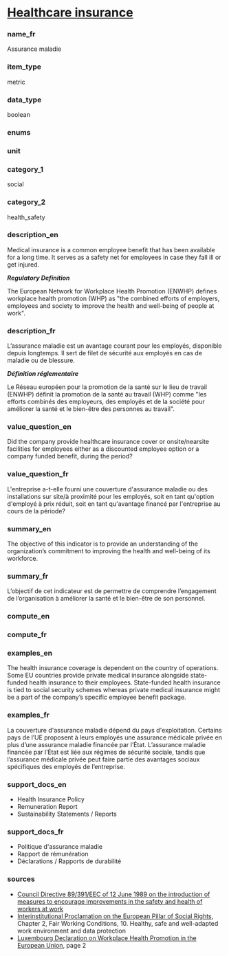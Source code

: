 
# [Healthcare insurance](#healthcare_insurance_bool)

### name_fr

Assurance maladie

### item_type

metric

### data_type

boolean

### enums



### unit



### category_1

social

### category_2

health_safety

### description_en

Medical insurance is a common employee benefit that has been available for a long time. It serves
as a safety net for employees in case they fall ill or get injured. 

***Regulatory Definition***

The European Network for Workplace Health Promotion (ENWHP) defines workplace health promotion
(WHP) as "the combined efforts of employers, employees and society to improve the health and
well-being of people at work".


### description_fr

L’assurance maladie est un avantage courant pour les employés, disponible depuis longtemps. Il sert
de filet de sécurité aux employés en cas de maladie ou de blessure.

***Définition réglementaire***

Le Réseau européen pour la promotion de la santé sur le lieu de travail (ENWHP) définit la
promotion de la santé au travail (WHP) comme "les efforts combinés des employeurs, des employés
et de la société pour améliorer la santé et le bien-être des personnes au travail".

### value_question_en

Did the company provide healthcare insurance cover or onsite/nearsite
facilities for employees either as a discounted employee option or a company funded benefit,
during the period?

### value_question_fr

L'entreprise a-t-elle fourni une couverture d'assurance maladie ou des
installations sur site/à proximité pour les employés, soit en tant qu'option d'employé à
prix réduit, soit en tant qu'avantage financé par l'entreprise au cours de la période?

### summary_en

The objective of this indicator is to provide an understanding of the organization’s commitment to
improving the health and well-being of its workforce. 

### summary_fr

L’objectif de cet indicateur est de permettre de comprendre l’engagement de l’organisation à
améliorer la santé et le bien-être de son personnel.

### compute_en



### compute_fr



### examples_en

The health insurance coverage is dependent on the country of operations. Some EU countries provide
private medical insurance alongside state-funded health insurance to their employees. State-funded
health insurance is tied to social security schemes whereas private medical insurance might be a
part of the company’s specific employee benefit package.

### examples_fr

La couverture d'assurance maladie dépend du pays d'exploitation. Certains pays de l’UE proposent
à leurs employés une assurance médicale privée en plus d’une assurance maladie financée par l’État.
L’assurance maladie financée par l’État est liée aux régimes de sécurité sociale, tandis que
l’assurance médicale privée peut faire partie des avantages sociaux spécifiques des employés de
l’entreprise.

### support_docs_en

- Health Insurance Policy
- Remuneration Report
- Sustainability Statements / Reports


### support_docs_fr

- Politique d'assurance maladie
- Rapport de rémunération
- Déclarations / Rapports de durabilité

### sources

- [Council Directive 89/391/EEC of 12 June 1989 on the introduction of measures to encourage
improvements in the safety and health of workers at work](https://eur-lex.europa.eu/legal-content/EN/TXT/?uri=CELEX%3A31989L0391&qid=1615985898418)
- [Interinstitutional Proclamation on the European Pillar of Social Rights](https://eur-lex.europa.eu/legal-content/EN/TXT/?qid=1529571246622&uri=CELEX:32017C1213(01)),
Chapter 2, Fair Working Conditions, 10. Healthy, safe and well-adapted work environment
and data protection
- [Luxembourg Declaration on Workplace Health Promotion in the European Union](https://www.enwhp.org/resources/toolip/doc/2022/01/26/1_luxembourg_declaration_2018.pdf),
page 2
            